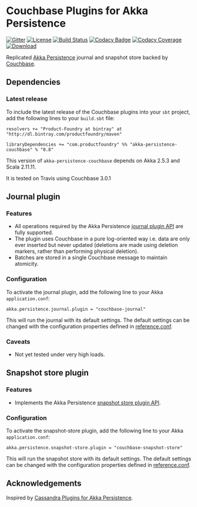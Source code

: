 Couchbase Plugins for Akka Persistence
======================================

[![Gitter](https://badges.gitter.im/Product-Foundry/akka-persistence-couchbase.svg)](https://gitter.im/Product-Foundry/akka-persistence-couchbase?utm_source=badge&utm_medium=badge&utm_campaign=pr-badge)
[![License](https://img.shields.io/:license-Apache%202-red.svg)](http://www.apache.org/licenses/LICENSE-2.0.txt)
[![Build Status](https://travis-ci.org/Product-Foundry/akka-persistence-couchbase.svg?branch=master)](https://travis-ci.org/Product-Foundry/akka-persistence-couchbase)
[![Codacy Badge](https://api.codacy.com/project/badge/grade/08a13960705442a4ae6b45471d38ee40)](https://www.codacy.com/app/Product-Foundry/akka-persistence-couchbase)
[![Codacy Coverage](https://api.codacy.com/project/badge/coverage/08a13960705442a4ae6b45471d38ee40)](https://www.codacy.com/app/Product-Foundry/akka-persistence-couchbase)
[![Download](https://api.bintray.com/packages/productfoundry/maven/akka-persistence-couchbase/images/download.svg) ](https://bintray.com/productfoundry/maven/akka-persistence-couchbase/_latestVersion)

Replicated [Akka Persistence](http://doc.akka.io/docs/akka/2.5.3/scala/persistence.html) journal and snapshot store backed by [Couchbase](http://www.couchbase.com/).

Dependencies
------------

### Latest release

To include the latest release of the Couchbase plugins into your `sbt` project, add the following lines to your `build.sbt` file:

    resolvers += "Product-Foundry at bintray" at "http://dl.bintray.com/productfoundry/maven"

    libraryDependencies += "com.productfoundry" %% "akka-persistence-couchbase" % "0.8"

This version of `akka-persistence-couchbase` depends on Akka 2.5.3 and Scala 2.11.11.

It is tested on Travis using Couchbase 3.0.1

Journal plugin
--------------

### Features

- All operations required by the Akka Persistence [journal plugin API](http://doc.akka.io/docs/akka/2.5.3/scala/persistence.html#journal-plugin-api) are fully supported.
- The plugin uses Couchbase in a pure log-oriented way i.e. data are only ever inserted but never updated (deletions are made using deletion markers, rather than performing physical deletion).
- Batches are stored in a single Couchbase message to maintain atomicity.

### Configuration

To activate the journal plugin, add the following line to your Akka `application.conf`:

    akka.persistence.journal.plugin = "couchbase-journal"

This will run the journal with its default settings. The default settings can be changed with the configuration properties defined in [reference.conf](https://github.com/Product-Foundry/akka-persistence-couchbase/blob/master/src/main/resources/reference.conf).

### Caveats

- Not yet tested under very high loads.

Snapshot store plugin
---------------------

### Features

- Implements the Akka Persistence [snapshot store plugin API](http://doc.akka.io/docs/akka/2.5.3/scala/persistence.html#snapshot-store-plugin-api).

### Configuration

To activate the snapshot-store plugin, add the following line to your Akka `application.conf`:

    akka.persistence.snapshot-store.plugin = "couchbase-snapshot-store"

This will run the snapshot store with its default settings. The default settings can be changed with the configuration properties defined in [reference.conf](https://github.com/Product-Foundry/akka-persistence-couchbase/blob/master/src/main/resources/reference.conf).


Acknowledgements
----------------

Inspired by [Cassandra Plugins for Akka Persistence](https://github.com/akka/akka-persistence-cassandra).
